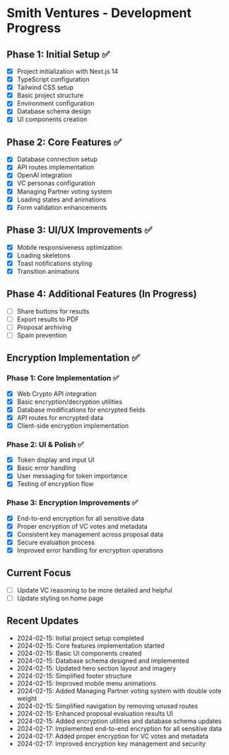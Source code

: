 # Smith Ventures - Development Progress

## Phase 1: Initial Setup ✅

- [x] Project initialization with Next.js 14
- [x] TypeScript configuration
- [x] Tailwind CSS setup
- [x] Basic project structure
- [x] Environment configuration
- [x] Database schema design
- [x] UI components creation

## Phase 2: Core Features ✅

- [x] Database connection setup
- [x] API routes implementation
- [x] OpenAI integration
- [x] VC personas configuration
- [x] Managing Partner voting system
- [x] Loading states and animations
- [x] Form validation enhancements

## Phase 3: UI/UX Improvements ✅

- [x] Mobile responsiveness optimization
- [x] Loading skeletons
- [x] Toast notifications styling
- [x] Transition animations

## Phase 4: Additional Features (In Progress)

- [ ] Share buttons for results
- [ ] Export results to PDF
- [ ] Proposal archiving
- [ ] Spam prevention

## Encryption Implementation ✅

### Phase 1: Core Implementation ✅

- [x] Web Crypto API integration
- [x] Basic encryption/decryption utilities
- [x] Database modifications for encrypted fields
- [x] API routes for encrypted data
- [x] Client-side encryption implementation

### Phase 2: UI & Polish ✅

- [x] Token display and input UI
- [x] Basic error handling
- [x] User messaging for token importance
- [x] Testing of encryption flow

### Phase 3: Encryption Improvements ✅

- [x] End-to-end encryption for all sensitive data
- [x] Proper encryption of VC votes and metadata
- [x] Consistent key management across proposal data
- [x] Secure evaluation process
- [x] Improved error handling for encryption operations

## Current Focus

- [ ] Update VC reasoning to be more detailed and helpful
- [ ] Update styling on home page

## Recent Updates

- 2024-02-15: Initial project setup completed
- 2024-02-15: Core features implementation started
- 2024-02-15: Basic UI components created
- 2024-02-15: Database schema designed and implemented
- 2024-02-15: Updated hero section layout and imagery
- 2024-02-15: Simplified footer structure
- 2024-02-15: Improved mobile menu animations
- 2024-02-15: Added Managing Partner voting system with double vote weight
- 2024-02-15: Simplified navigation by removing unused routes
- 2024-02-15: Enhanced proposal evaluation results UI
- 2024-02-15: Added encryption utilities and database schema updates
- 2024-02-17: Implemented end-to-end encryption for all sensitive data
- 2024-02-17: Added proper encryption for VC votes and metadata
- 2024-02-17: Improved encryption key management and security
